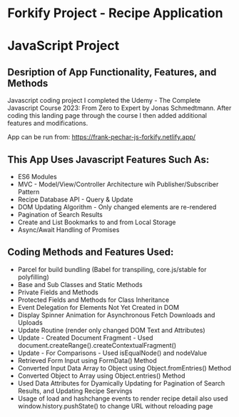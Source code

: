 # Forkify Project - Recipe Application
# JavaScript Project
## Desription of App Functionality, Features, and Methods

Javascript coding project I completed the Udemy - The Complete Javascript Course 2023: From Zero to Expert by Jonas Schmedtmann. After coding this landing page through the course I then added additional features and modifications.

App can be run from: https://frank-pechar-js-forkify.netlify.app/

## This App Uses Javascript Features Such As:

- ES6 Modules
- MVC - Model/View/Controller Architecture wih Publisher/Subscriber Pattern
- Recipe Database API - Query & Update
- DOM Updating Algorithm - Only changed elements are re-rendered
- Pagination of Search Results
- Create and List Bookmarks to and from Local Storage
- Async/Await Handling of Promises

## Coding Methods and Features Used:

- Parcel for build bundling (Babel for transpiling, core.js/stable for polyfilling)
- Base and Sub Classes and Static Methods
- Private Fields and Methods
- Protected Fields and Methods for Class Inheritance
- Event Delegation for Elements Not Yet Created in DOM
- Display Spinner Animation for Asynchronous Fetch Downloads and Uploads
- Update Routine (render only changed DOM Text and Attributes)
- Update - Created Document Fragment - Used document.createRange().createContextualFragment() 
- Update - For Comparisons - Used isEqualNode() and nodeValue
- Retrieved Form Input using FormData() Method 
- Converted Input Data Array to Object using Object.fromEntries() Method
- Converted Object to Array using Object.entries() Method
- Used Data Attributes for Dyamically Updating for Pagination of Search Results, and Updating Recipe Servings
- Usage of load and hashchange events to render recipe detail also used window.history.pushState() to change URL without reloading page
